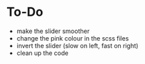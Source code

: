 # To-Do

- make the slider smoother
- change the pink colour in the scss files
- invert the slider (slow on left, fast on right)
- clean up the code